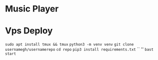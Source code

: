 # Music Player




# Vps Deploy 
`sudo apt install tmux && tmux`
`python3 -m venv venv`
`git clone usernamegh/usernamerepo`
`cd repo`
`pip3 install requirements.txt`
``
''
`bast start`
